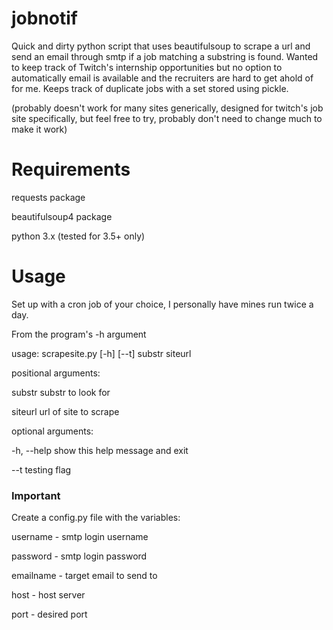 # jobnotif
Quick and dirty python script that uses beautifulsoup to scrape a url and send an email through smtp if a job matching a substring is found.
Wanted to keep track of Twitch's internship opportunities but no option to automatically email is available and the recruiters are hard to get ahold of for me.
Keeps track of duplicate jobs with a set stored using pickle.

(probably doesn't work for many sites generically, designed for twitch's job site specifically, but feel free to try, probably don't need to change much to make it work)

# Requirements
requests package

beautifulsoup4 package

python 3.x (tested for 3.5+ only)

# Usage
Set up with a cron job of your choice, I personally have mines run twice a day.

From the program's -h argument

usage: scrapesite.py [-h] [--t] substr siteurl

positional arguments:

  substr      substr to look for
  
  siteurl     url of site to scrape

optional arguments:

  -h, --help  show this help message and exit
  
  --t         testing flag

### Important
Create a config.py file with the variables:

username - smtp login username

password - smtp login password

emailname - target email to send to

host - host server

port - desired port

